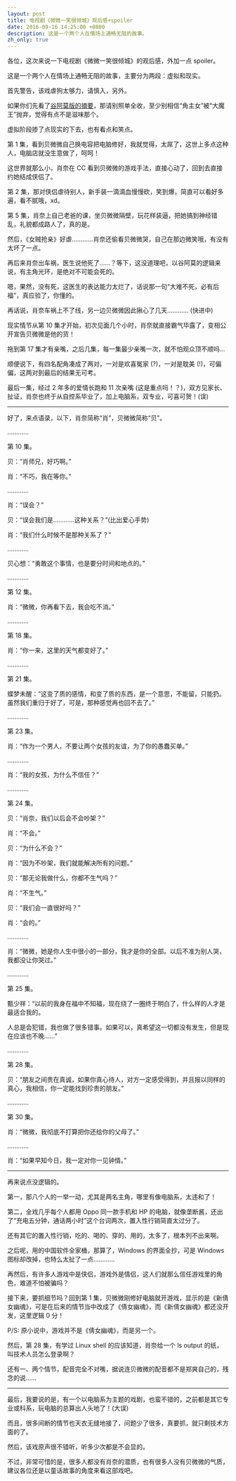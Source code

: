 ```yaml
---
layout: post
title: 电视剧《微微一笑很倾城》观后感+spoiler
date: 2016-09-16 14:25:00 +0800
description: 这是一个两个人在情场上通畅无阻的故事。
zh_only: true
---
```

各位，这次来说一下电视剧《微微一笑很倾城》的观后感，外加一点 spoiler。

这是一个两个人在情场上通畅无阻的故事，主要分为两段：虚拟和现实。

首先警告，该戏虐狗太够力，请慎入，另外。

如果你们先看了[谷阿莫版的摘要](https://www.facebook.com/amogood/videos/1804362439775310/)，那请别照单全收，至少别相信“角主女”被“大魔王”抛弃，觉得有点不是滋味那个。

虚拟阶段掺了点现实的下去，也有看点和笑点。

第 1 集，看到贝微微自己换电容把电脑修好，我就觉得，太屌了，这世上多点这种人，电脑店就没生意做了，呵呵！

这世界就那么小，肖奈在 CC 看到贝微微的游戏手法，直接心动了，回到去直接约她结成侠侣了。

第 2 集，那对侠侣虐待别人，新手装一滴滴血慢慢砍，笑到爆，简直可以看好多遍，看不腻哦，xd。

第 5 集，肖奈上自己老爸的课，坐贝微微隔壁，玩花样装逼，把她搞到神经错乱，礼貌都成路人了，真的是。

然后，《女贼抢亲》好虐…………肖奈还偷看贝微微哭，自己在那边微笑哦，有没有太坏了一点。

再后来肖奈出车祸，医生说他死了……？等下，这没道理吧，以谷阿莫的逻辑来说，有主角光环，是绝对不可能会死的。

嗯，果然，没有死，这医生的表达能力太烂了，话说那一句“大难不死，必有后福”，真应验了，你懂的。

再话说，肖奈车祸上不了线，另一边贝微微因此揪心了几天………… (快进中)

现实情节从第 10 集才开始，初次见面几个小时，肖奈就直接霸气毕露了，变相公开宣告贝微微是他的货！

拖到第 17 集才有亲嘴，之后几集，每一集最少亲嘴一次，就不怕观众顶不顺吗…

顺便说下，有四名配角凑成了两对，一对是欢喜冤家 (?)，一对是耽美 (!)，可偏偏，这两对到最后的结果无可考。

最后一集，经过 2 年多的爱情长跑和 11 次亲嘴 (这是重点吗！？)，双方见家长、扯证，肖奈也终于从自控系毕业了，加上电脑系，双专业，可喜可贺！(误)

----

好了，来点语录，以下，肖奈简称“肖”，贝微微简称“贝”。

…………

第 10 集。

贝：“肖师兄，好巧啊。”

肖：“不巧，我在等你。”

…………

肖：“误会？”

贝：“误会我们是…………这种关系？”(比出爱心手势)

肖：“我们什么时候不是那种关系了？”

…………

贝心想：“勇敢这个事情，也是要分时间和地点的。”

…………

第 12 集。

肖：“微微，你再看下去，我会吃不消。”

…………

第 18 集。

肖：“你一来，这里的天气都变好了。”

…………

第 21 集。

蝶梦未醒：“这变了质的感情，和变了质的东西，是一个意思，不能留，只能扔。虽然我们重归于好了，可是，那种感觉再也回不去了。”

…………

第 23 集。

肖：“作为一个男人，不要让两个女孩的友谊，为了你的愚蠢买单。”

…………

肖：“我的女孩，为什么不信任？”

…………

第 24 集。

贝：“肖奈，我们以后会不会吵架？”

肖：“不会。”

贝：“为什么不会？”

肖：“因为不吵架，我们就能解决所有的问题。”

贝：“那无论我做什么，你都不生气吗？”

肖：“不生气。”

贝：“我们会一直很好吗？”

肖：“会的。”

…………

肖：“微微，她是你人生中很小的一部分，我才是你的全部。以后不准为别人哭，我都没让你哭过。”

…………

第 25 集。

甄少祥：“以前的我身在福中不知福，现在绕了一圈终于明白了，什么样的人才是最适合我的。

人总是会犯错，我也做了很多错事。如果可以，真希望这一切都没有发生，但是现在应该也不晚……”

…………

第 28 集。

贝：“朋友之间贵在真诚，如果你真心待人，对方一定感受得到，并且报以同样的真心，我相信，你一定能找到珍贵的朋友。”

…………

第 30 集。

肖：“微微，我彻底不打算把你还给你的父母了。”

…………

肖：“如果早知今日，我一定对你一见钟情。”

----

再来说点没逻辑的。

第一，那八个人的一举一动，尤其是两名主角，哪里有像电脑系，太违和了！

第二，全戏几乎每个人都用 Oppo 同一款手机和 HP 的电脑，就像垄断酱，还出了“充电五分钟，通话两小时”这个台词两次，置入性行销简直太过分了。

还有其它的置入性行销，吃的、喝的、穿的、用的，太多了，根本列不出来啊。

之后呢，用的中国软件全家桶，那算了，Windows 的界面全抄，可是 Windows 图标却改掉，也特么太扯了一点…………

再然后，有许多人游戏中是侠侣，游戏外是情侣，这人们就那么信任游戏里的角色，难道不怕被骗吗？

接下来，要抓细节吗？回到第 1 集，贝微微刚修好电脑就开游戏，显示的是《新倩女幽魂》，可是在后来的情节当中改成了《倩女幽魂》，而《新倩女幽魂》都还没开发，这里逻辑 0 分！

P/S: 原小说中，游戏并不是《倩女幽魂》，而是另一个。

然后，第 28 集，有学过 Linux shell 的应该知道，肖奈给一个 ls output 的纸，叫技术人员怎么登录啊？

还有一、两个情节，配音完全不对嘴，据说连贝微微的配音都不是郑爽自己的，残念的说……

----

最后，我要说的是，有一个以电脑系为主题的戏剧，也蛮不错的，之前都是其它专业或科系，玩电脑的总算出人头地了！(大误)

而且，很多间断的情节也天衣无缝地接了，问题少了很多，真要抓，就只剩技术方面的了。

然后，该戏原声很不错听，听多少次都是不会显的。

不过，非常可惜的是，很多人都没有肖奈的潜质，也有很多人没有贝微微的气质，建议各位还是以童话故事的角度来看这部戏吧。